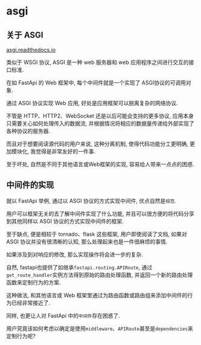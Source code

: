# asgi

## 关于 ASGI

[asgi.readthedocs.io](https://asgi.readthedocs.io/en/latest/)

类似于 WSGI 协议, ASGI 是一种 web 服务器和 web 应用程序之间进行交互的接口标准.

在如 FastApi 的 Web 框架中, 每个中间件就是一个实现了 ASGI协议的可调用对象.

通过 ASGI 协议实现 Web 应用, 好处是应用框架可以脱离复杂的网络协议.

不管是 HTTP、HTTP2、WebSocket 还是以后可能会支持的更多协议, 应用本身只需要关心如何处理传入的数据流, 并根据情况将相应的数据量传递给外部实现了各种协议的服务器.

而且对于想要阅读源代码的用户来说, 这种分离机制, 使得代码功能分工更明确, 更加模块化, 我觉得是非常友好的一件事.

至于坏处, 自然是不同于其他语言或Web框架的实现, 容易给人带来一点点的困惑.

## 中间件的实现

就以 FastApi 举例, 通过以 ASGI 协议的方式实现中间件, 优点自然是`规范`.

用户可以框架无关的去了解中间件实现了什么功能, 并且可以很方便的将代码分享到其他同样以 ASGI 协议的方式实现中间件的框架.

至于缺点, 便是相较于 tornado、flask 这些框架, 用户即使阅读了文档, 如果对 ASGI 协议并没有很清晰的认知, 那么处理起来也是一件很麻烦的事情.

如果涉及到对响应的修改, 那么实现操作将会进一步的复杂.

自然, fastapi也提供了如继承`fastapi.routing.APIRoute`, 通过`get_route_handler`实例方法得到原始的路由处理函数, 并返回一个新的路由处理函数来定制行为的方案.

这种做法, 和其他语言或 Web 框架里通过为路由函数或路由组来添加中间件的行为已经非常接近了.

同样, 也更让人对 FastApi 中的`中间件`存在困惑了.

用户究竟该如何考虑以确定是使用`middleware`、`APIRoute`甚至是`dependencies`来定制行为呢?
